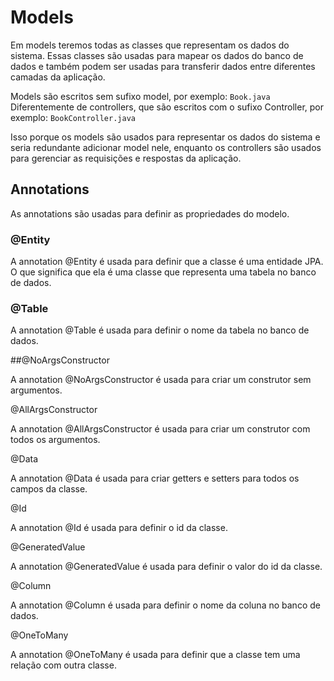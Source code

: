 # Models

Em models teremos todas as classes que representam os dados do sistema. Essas classes são usadas para mapear os dados do banco de dados e também podem ser usadas para transferir dados entre diferentes camadas da aplicação.

Models são escritos sem sufixo model, por exemplo:
`Book.java`  
Diferentemente de controllers, que são escritos com o sufixo Controller, por exemplo:
`BookController.java`

Isso porque os models são usados para representar os dados do sistema e seria redundante adicionar model nele, enquanto os controllers são usados para gerenciar as requisições e respostas da aplicação.

## Annotations

As annotations são usadas para definir as propriedades do modelo.

### @Entity

A annotation @Entity é usada para definir que a classe é uma entidade JPA. O que significa que ela é uma classe que representa uma tabela no banco de dados.

### @Table

A annotation @Table é usada para definir o nome da tabela no banco de dados.

##@NoArgsConstructor

A annotation @NoArgsConstructor é usada para criar um construtor sem argumentos.

@AllArgsConstructor

A annotation @AllArgsConstructor é usada para criar um construtor com todos os argumentos.

@Data

A annotation @Data é usada para criar getters e setters para todos os campos da classe.

@Id

A annotation @Id é usada para definir o id da classe.

@GeneratedValue

A annotation @GeneratedValue é usada para definir o valor do id da classe.

@Column

A annotation @Column é usada para definir o nome da coluna no banco de dados.

@OneToMany

A annotation @OneToMany é usada para definir que a classe tem uma relação com outra classe.
